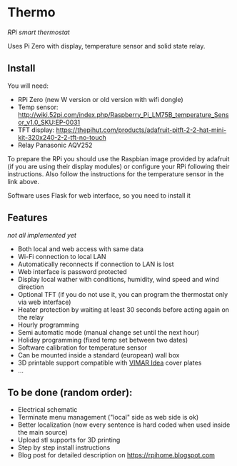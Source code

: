 # Thermo
*RPi smart thermostat*

Uses Pi Zero with display, temperature sensor and solid state relay.

## Install

You will need:
- RPi Zero (new W version or old version with wifi dongle)
- Temp sensor: http://wiki.52pi.com/index.php/Raspberry_Pi_LM75B_temperature_Sensor_v1.0_SKU:EP-0031
- TFT display: https://thepihut.com/products/adafruit-pitft-2-2-hat-mini-kit-320x240-2-2-tft-no-touch
- Relay Panasonic AQV252

To prepare the RPi you should use the Raspbian image provided by adafruit (if you are using their display modules) or configure your RPi following their instructions.
Also follow the instructions for the temperature sensor in the link above.

Software uses Flask for web interface, so you need to install it

## Features
*not all implemented yet*

- Both local and web access with same data
- Wi-Fi connection to local LAN
- Automatically reconnects if connection to LAN is lost
- Web interface is password protected
- Display local wather with conditions, humidity, wind speed and wind direction
- Optional TFT (if you do not use it, you can program the thermostat only via web interface)
- Heater protection by waiting at least 30 seconds before acting again on the relay
- Hourly programming
- Semi automatic mode (manual change set until the next hour)
- Holiday programming (fixed temp set between two dates)
- Software calibration for temperature sensor
- Can be mounted inside a standard (european) wall box
- 3D printable support compatible with [VIMAR Idea](http://www.vimar.com/en/int/catalog/product/index/liv/L1040) cover plates
- ...

## To be done (random order):
- Electrical schematic
- Terminate menu management ("local" side as web side is ok)
- Better localization (now every sentence is hard coded when used inside the main source)
- Upload stl supports for 3D printing
- Step by step install instructions
- Blog post for detailed description on https://rpihome.blogspot.com
